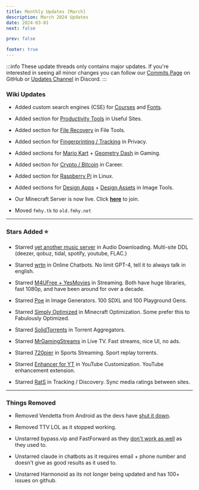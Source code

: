 ```yaml
---
title: Monthly Updates [March]
description: March 2024 Updates
date: 2024-03-01
next: false

prev: false

footer: true
---
```


<Post authors="nbats"/>

:::info These update threads only contains major updates. If you're interested
in seeing all minor changes you can follow our
[Commits Page](https://github.com/fmhy/FMHYedit/commits/main) on GitHub or
[Updates Channel](https://redd.it/17f8msf) in Discord. :::

### Wiki Updates

- Added custom search engines (CSE) for
  [Courses](https://cse.google.com/cse?cx=f7a118c70d0804fc4) and
  [Fonts](https://cse.google.com/cse?cx=82154ebab193e493d).

- Added section for
  [Productivity Tools](https://fmhy.net/miscguide#productivity-tools) in Useful
  Sites.

- Added section for [File Recovery](https://fmhy.net/file-tools#file-recovery)
  in File Tools.

- Added section for
  [Fingerprinting / Tracking](https://fmhy.net/adblockvpnguide#fingerprinting-tracking)
  in Privacy.

- Added sections for
  [Mario Kart](https://fmhy.net/gamingpiracyguide#mario-kart-tools) +
  [Geometry Dash](https://fmhy.net/gamingpiracyguide#geometry-dash-tools) in
  Gaming.

- Added section for
  [Crypto / Bitcoin](https://fmhy.net/miscguide#crypto-bitcoin) in Career.

- Added section for [Raspberry Pi](https://fmhy.net/linuxguide#raspberry-pi) in
  Linux.

- Added sections for [Design Apps](https://fmhy.net/img-tools#design-apps) +
  [Design Assets](https://fmhy.net/img-tools#free-assets) in Image Tools.

- Our Minecraft Server is now live. Click
  **[here](https://fmhy.net/posts/minecraft-server)** to join.

- Moved `fmhy.tk` to `old.fmhy.net`

---

### Stars Added ⭐

- Starred
  [yet another music server](https://fmhy.net/audiopiracyguide#audio-downloading)
  in Audio Downloading. Multi-site DDL (deezer, qobuz, tidal, spotify, youtube,
  FLAC.)

- Starred [wrtn](https://fmhy.net/ai#online-chatbots) in Online Chatbots. No
  limit GPT-4, tell it to always talk in english.

- Starred
  [M4UFree + YesMovies](https://fmhy.net/videopiracyguide#streaming-sites) in
  Streaming. Both have huge libraries, fast 1080p, and have been around for over
  a decade.

- Starred [Poe](https://fmhy.net/ai#online-generators) in Image Generators. 100
  SDXL and 100 Playground Gens.

- Starred
  [Simply Optimized](https://fmhy.net/storage#minecraft-optimization-mods) in
  Minecraft Optimization. Some prefer this to Fabulously Optimized.

- Starred [SolidTorrents](https://fmhy.net/torrentpiracyguide#aggregators) in
  Torrent Aggregators.

- Starred [MrGamingStreams](https://fmhy.net/videopiracyguide#live-tv-sports) in
  Live TV. Fast streams, nice UI, no ads.

- Starred [720pier](https://fmhy.net/videopiracyguide#sports-streaming) in
  Sports Streaming. Sport replay torrents.

- Starred
  [Enhancer for YT](https://fmhy.net/social-media-tools#youtube-customization)
  in YouTube Customization. YouTube enhancement extension.

- Starred [RatS](https://fmhy.net/videopiracyguide#tracking-discovery) in
  Tracking / Discovery. Sync media ratings between sites.

---

### Things Removed

- Removed Vendetta from Android as the devs have
  [shut it down](https://i.imgur.com/F4o2ela.png).

- Removed TTV LOL as it stopped working.

- Unstarred bypass.vip and FastForward as they
  [don't work as well](https://i.imgur.com/EMRcqX6.png) as they used to.

- Unstarred claude in chatbots as it requires email + phone number and doesn't
  give as good results as it used to.

- Unstarred Harmonoid as its not longer being updated and has 100+ issues on
  github.
